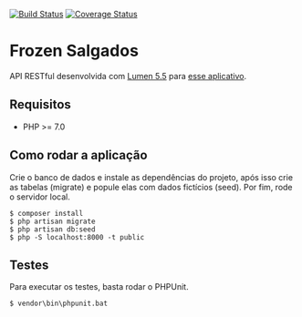 [![Build Status](https://travis-ci.org/EduardoUmpierre/frozensalgados-api.svg?branch=master)](https://travis-ci.org/EduardoUmpierre/frozensalgados-api) [![Coverage Status](https://coveralls.io/repos/github/EduardoUmpierre/frozensalgados-api/badge.svg?branch=master)](https://coveralls.io/github/EduardoUmpierre/frozensalgados-api?branch=master)

# Frozen Salgados

API RESTful desenvolvida com [Lumen 5.5][2] para [esse aplicativo][1].

## Requisitos

- PHP >= 7.0

## Como rodar a aplicação

Crie o banco de dados e instale as dependências do projeto, após isso crie as tabelas (migrate) e popule elas com dados fictícios (seed).
Por fim, rode o servidor local.

```
$ composer install
$ php artisan migrate
$ php artisan db:seed
$ php -S localhost:8000 -t public
```

## Testes

Para executar os testes, basta rodar o PHPUnit.

```
$ vendor\bin\phpunit.bat
```  

[1]: https://github.com/EduardoUmpierre/frozensalgados
[2]: https://lumen.laravel.com/docs/5.5
